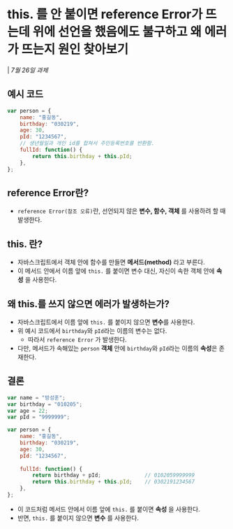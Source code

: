 # this. 를 안 붙이면 reference Error가 뜨는데 위에 선언을 했음에도 불구하고 왜 에러가 뜨는지 원인 찾아보기

| *7월 26일 과제*

## 예시 코드
```js
var person = {
    name: "홍길동",
    birthday: "030219",
    age: 30,
    pId: "1234567",
    // 생년월일과 개인 id를 합쳐서 주민등록번호를 반환함.
    fullId: function() { 
        return this.birthday + this.pId;
    },
};
```

## reference Error란?
- `reference Error(참조 오류)`란, 선언되지 않은 **변수, 함수, 객체** 를 사용하려 할 때 발생한다.


## this. 란?
- 자바스크립트에서 객체 안에 함수를 만들면 **메서드(method)** 라고 부른다.
- 이 메서드 안에서 이름 앞에 `this.` 를 붙이면 변수 대신, 자신이 속한 객체 안에 **속성** 을 사용한다.


## 왜 this.를 쓰지 않으면 에러가 발생하는가?
- 자바스크립트에서 이름 앞에 `this.` 를 붙이지 않으면 **변수**를 사용한다.
- 위 예시 코드에서 `birthday`와 `pId`라는 이름의 변수는 없다.
    - 따라서 `reference Error` 가 발생한다.
- 다만, 메서드가 속해있는 `person` **객체** 안에 `birthday`와 `pId`라는 이름의 **속성**은 존재한다.



## 결론
```js
var name = "방성훈";
var birthday = "010205";
var age = 22;
var pId = "9999999";

var person = {
    name: "홍길동",
    birthday: "030219",
    age: 30,
    pId: "1234567",
    
    fullId: function() { 
        return birthday + pId;              // 0102059999999
        return this.birthday + this.pId;    // 0302191234567
    },
};
```
- 이 코드처럼 메서드 안에서 이름 앞에 `this.` 를 붙이면 **속성** 을 사용한다.
- 반면, `this.` 를 붙이지 않으면 **변수** 를 사용한다.
